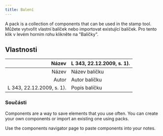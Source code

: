 ```yaml
---
title: Balení
---
```


A pack is a collection of components that can be used in the stamp tool. Můžete vytvořit vlastní balíček nebo importovat existující balíček. Pro tento klik v levém horním rohu klikněte na "Balíčky".

## Vlastnosti

|                                                                                     Název | L 343, 22.12.2009, s. 1). |
| ----------------------------------------------------------------------------------------: | :---------------------------------------------------------------------------------------- |
|                                                                                     Název | Název balíčku                                                                             |
|                                                                                     Autor | Autor balíčku                                                                             |
| L 343, 22.12.2009, s. 1). | Popis balíčku                                                                             |

### Součásti

Components are a way to save elements that you use often. You can create your own components or import an existing one using packs.

Use the components navigator page to paste components into your notes.
